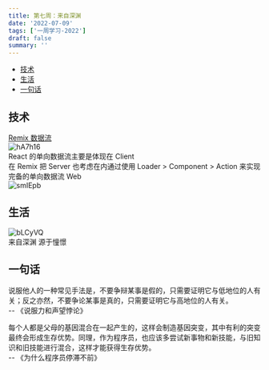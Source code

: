```yaml
---
title: 第七周：来自深渊
date: '2022-07-09'
tags: ['一周学习-2022']
draft: false
summary: ''
---
```


- [技术](#技术)
- [生活](#生活)
- [一句话](#一句话)

## 技术

[Remix 数据流](https://remix.run/blog/remix-data-flow)  
![hA7h16](https://cdn.jsdelivr.net/gh/klaaay/pbed@main/uPic/hA7h16.png)  
React 的单向数据流主要是体现在 Client  
在 Remix 把 Server 也考虑在内通过使用 Loader > Component > Action 来实现完备的单向数据流 Web  
![smIEpb](https://cdn.jsdelivr.net/gh/klaaay/pbed@main/uPic/smIEpb.jpg)

## 生活

![bLCyVQ](https://cdn.jsdelivr.net/gh/klaaay/pbed@main/uPic/bLCyVQ.jpg)  
来自深渊 源于憧憬

## 一句话

说服他人的一种常见手法是，不要争辩某事是假的，只需要证明它与低地位的人有关；反之亦然，不要争论某事是真的，只需要证明它与高地位的人有关。  
-- 《说服力和声望悖论》

每个人都是父母的基因混合在一起产生的，这样会制造基因突变，其中有利的突变最终会形成生存优势。同理，作为程序员，也应该多尝试新事物和新技能，与旧知识和旧技能进行混合，这样才能获得生存优势。  
-- 《为什么程序员停滞不前》
